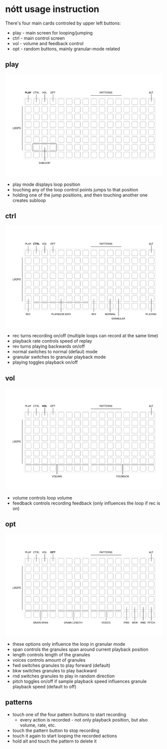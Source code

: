 # nótt usage instruction

There's four main cards controled by upper left buttons:
- play - main screen for looping/jumping
- ctrl - main control screen
- vol - volume and feedback control
- opt - random buttons, mainly granular-mode related

## play

![play](./01-play.png)

- play mode displays loop position
- touching any of the loop control points jumps to that position
- holding one of the jump positions, and then touching another one creates subloop

## ctrl

![control](./02-control.png)

- rec turns recording on/off (multiple loops can record at the same time)
- playback rate controls speed of replay
- rev turns playing backwards on/off
- normal switches to normal (defaul) mode
- granular switches to granular playback mode
- playing toggles playback on/off

## vol

![volume](./03-volume.png)

- volume controls loop volume
- feedback controls recording feedback (only influences the loop if rec is on)

## opt

![options](./04-options.png)

- these options only influence the loop in granular mode
- span controls the granules span around current playback position
- length controls length of the granules
- voices controls amount of granules
- fwd switches granules to play forward (default)
- bkw switches granules to play backward
- rnd switches granules to play in random direction
- pitch toggles on/off if sample playback speed influences granule playback speed (default to off)

## patterns

- touch one of the four pattern buttons to start recording
  - every action is recorded - not only playback position, but also volume, rate, etc.
- touch the pattern button to stop recording
- touch it again to start looping the recorded actions
- hold alt and touch the pattern to delete it

